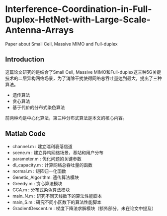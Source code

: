 # Interference-Coordination-in-Full-Duplex-HetNet-with-Large-Scale-Antenna-Arrays
Paper about Small Cell, Massive MIMO and Full-duplex

## Introduction

这篇论文研究的是结合了Small Cell, Massive MIMO和Full-duplex这三种5G关键技术的二层异构网络场景，为了消除干扰使得网络总吞吐量达到最大，提出了三种算法。
- 遗传算法
- 贪心算法
- 基于代价的分布式染色算法

前两种均是中心化算法，第三种分布式算法是本文的核心内容。

## Matlab Code

- channel.m : 建立瑞利衰落信道
- scene.m : 建立异构网络场景，基站和用户分布
- parameter.m : 优化问题的关键参数
- dl_capacity.m : 计算网络总吞吐量的函数
- normal.m : 矩阵归一化函数
- Genetic_Algorithm: 遗传算法模块
- Greedy.m : 贪心算法模块
- GCA.m : 分布式染色算法模块
- main_N.m : 研究不同天线数下的算法性能脚本
- main_S.m : 研究不同小区数下的算法性能脚本
- GradientDescent.m : 梯度下降法求解模块（额外部分，未在论文中提及）
